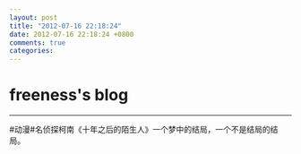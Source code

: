 ```yaml
---
layout: post
title: "2012-07-16 22:18:24"
date: 2012-07-16 22:18:24 +0800
comments: true
categories: 
---
```


# freeness's blog

----------

>
\#动漫\#名侦探柯南《十年之后的陌生人》一个梦中的结局，一个不是结局的结局。